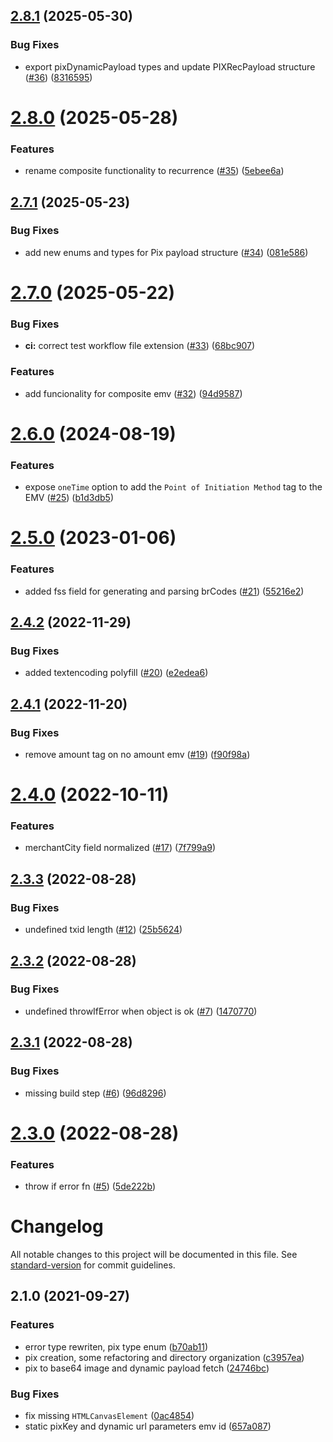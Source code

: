 ## [2.8.1](https://github.com/thalesog/pix-utils/compare/v2.8.0...v2.8.1) (2025-05-30)


### Bug Fixes

* export pixDynamicPayload types and update PIXRecPayload structure ([#36](https://github.com/thalesog/pix-utils/issues/36)) ([8316595](https://github.com/thalesog/pix-utils/commit/8316595182f5aef338a85970766612e09ba3ee18))

# [2.8.0](https://github.com/thalesog/pix-utils/compare/v2.7.1...v2.8.0) (2025-05-28)


### Features

* rename composite functionality to recurrence ([#35](https://github.com/thalesog/pix-utils/issues/35)) ([5ebee6a](https://github.com/thalesog/pix-utils/commit/5ebee6aebdf0ec877a6295e73d26c3bff9f6eb06))

## [2.7.1](https://github.com/thalesog/pix-utils/compare/v2.7.0...v2.7.1) (2025-05-23)


### Bug Fixes

* add new enums and types for Pix payload structure ([#34](https://github.com/thalesog/pix-utils/issues/34)) ([081e586](https://github.com/thalesog/pix-utils/commit/081e5867be9ac9e203429eb98919db760a6aeaa8))

# [2.7.0](https://github.com/thalesog/pix-utils/compare/v2.6.0...v2.7.0) (2025-05-22)


### Bug Fixes

* **ci:** correct test workflow file extension ([#33](https://github.com/thalesog/pix-utils/issues/33)) ([68bc907](https://github.com/thalesog/pix-utils/commit/68bc9078b016b06ca4ae463852b8946065029229))


### Features

* add funcionality for composite emv ([#32](https://github.com/thalesog/pix-utils/issues/32)) ([94d9587](https://github.com/thalesog/pix-utils/commit/94d9587019644739776ec880628ebb963caa3580))

# [2.6.0](https://github.com/thalesog/pix-utils/compare/v2.5.0...v2.6.0) (2024-08-19)


### Features

* expose `oneTime` option to add the `Point of Initiation Method` tag to the EMV ([#25](https://github.com/thalesog/pix-utils/issues/25)) ([b1d3db5](https://github.com/thalesog/pix-utils/commit/b1d3db5eebe0bde3d1b6ae802eaf0d548272e64e))

# [2.5.0](https://github.com/thalesog/pix-utils/compare/v2.4.2...v2.5.0) (2023-01-06)


### Features

* added fss field for generating and parsing brCodes ([#21](https://github.com/thalesog/pix-utils/issues/21)) ([55216e2](https://github.com/thalesog/pix-utils/commit/55216e2a6270c2c40e971f88c78496a53fb61baa))

## [2.4.2](https://github.com/thalesog/pix-utils/compare/v2.4.1...v2.4.2) (2022-11-29)


### Bug Fixes

* added textencoding polyfill ([#20](https://github.com/thalesog/pix-utils/issues/20)) ([e2edea6](https://github.com/thalesog/pix-utils/commit/e2edea6f66a9a1749b2d24b2d90de36011481e42))

## [2.4.1](https://github.com/thalesog/pix-utils/compare/v2.4.0...v2.4.1) (2022-11-20)


### Bug Fixes

* remove amount tag on no amount emv ([#19](https://github.com/thalesog/pix-utils/issues/19)) ([f90f98a](https://github.com/thalesog/pix-utils/commit/f90f98a2fe2378995202e7b2d96387dcadb778c2))

# [2.4.0](https://github.com/thalesog/pix-utils/compare/v2.3.3...v2.4.0) (2022-10-11)


### Features

* merchantCity field normalized ([#17](https://github.com/thalesog/pix-utils/issues/17)) ([7f799a9](https://github.com/thalesog/pix-utils/commit/7f799a94f05867fd43d16a07972f75a7c8528644))

## [2.3.3](https://github.com/thalesog/pix-utils/compare/v2.3.2...v2.3.3) (2022-08-28)


### Bug Fixes

* undefined txid length ([#12](https://github.com/thalesog/pix-utils/issues/12)) ([25b5624](https://github.com/thalesog/pix-utils/commit/25b562460e9a89aa0103e07670c2c202d0e8c803))

## [2.3.2](https://github.com/thalesog/pix-utils/compare/v2.3.1...v2.3.2) (2022-08-28)


### Bug Fixes

* undefined throwIfError when object is ok ([#7](https://github.com/thalesog/pix-utils/issues/7)) ([1470770](https://github.com/thalesog/pix-utils/commit/14707708bcf7cb2cdca1e24a2f890c6c1ecb435f))

## [2.3.1](https://github.com/thalesog/pix-utils/compare/v2.3.0...v2.3.1) (2022-08-28)


### Bug Fixes

* missing build step ([#6](https://github.com/thalesog/pix-utils/issues/6)) ([96d8296](https://github.com/thalesog/pix-utils/commit/96d829688167166d1c33060a77b40e2ed0515333))

# [2.3.0](https://github.com/thalesog/pix-utils/compare/v2.2.2...v2.3.0) (2022-08-28)


### Features

* throw if error fn ([#5](https://github.com/thalesog/pix-utils/issues/5)) ([5de222b](https://github.com/thalesog/pix-utils/commit/5de222b84217a1a21a55600957dbae6c2a442ea1))

# Changelog

All notable changes to this project will be documented in this file. See [standard-version](https://github.com/conventional-changelog/standard-version) for commit guidelines.

## 2.1.0 (2021-09-27)


### Features

* error type rewriten, pix type enum ([b70ab11](https://github.com/thalesog/pix-utils/commit/b70ab11cf61201e466e8c436135128932af93f6e))
* pix creation, some refactoring and directory organization ([c3957ea](https://github.com/thalesog/pix-utils/commit/c3957eaf80ce0ae6fdadb64549d50ab28a7c8139))
* pix to base64 image and dynamic payload fetch ([24746bc](https://github.com/thalesog/pix-utils/commit/24746bc152817e10d94cbdbf7c0616d48ab592b0))


### Bug Fixes

* fix missing `HTMLCanvasElement` ([0ac4854](https://github.com/thalesog/pix-utils/commit/0ac4854d5802e693e90610e3e56405037cd8a3ff))
* static pixKey and dynamic url parameters emv id ([657a087](https://github.com/thalesog/pix-utils/commit/657a08798b1aa0cad3a6c96496ece21ef1c654db))
